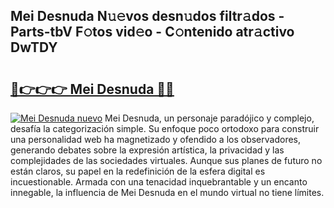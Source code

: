 ## Mei Desnuda N𝚞𝚎vos desn𝚞dos filtr𝚊dos - Parts-tbV F𝚘tos vid𝚎o - C𝚘ntenido atr𝚊ctivo DwTDY

# <h2><a href="http://mb4r1lq.tromn.icu/?c=Mei+Desnuda">🔗👉👉👉 Mei Desnuda 🔗🔗</a></h2>

[![Mei Desnuda nuevo](https://i.imgur.com/pEAQMta.gif)](http://mb4r1lq.tromn.icu/?c=Mei+Desnuda)
Mei Desnuda, un personaje paradójico y complejo, desafía la categorización simple. Su enfoque poco ortodoxo para construir una personalidad web ha magnetizado y ofendido a los observadores, generando debates sobre la expresión artística, la privacidad y las complejidades de las sociedades virtuales. Aunque sus planes de futuro no están claros, su papel en la redefinición de la esfera digital es incuestionable. Armada con una tenacidad inquebrantable y un encanto innegable, la influencia de Mei Desnuda en el mundo virtual no tiene límites.
